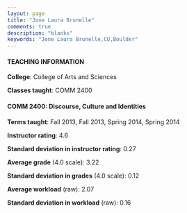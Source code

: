 ```yaml
---
layout: page
title: "Jone Laura Brunelle" 
comments: true
description: "blanks"
keywords: "Jone Laura Brunelle,CU,Boulder"
---
```

<head>
<script src="https://ajax.googleapis.com/ajax/libs/jquery/2.1.3/jquery.min.js"></script>
<script src="https://dl.dropboxusercontent.com/s/pc42nxpaw1ea4o9/highcharts.js?dl=0"></script>
<!-- <script src="../assets/js/highcharts.js"></script> -->
<style type="text/css">@font-face {
	font-family: "Bebas Neue";
	src: url(https://www.filehosting.org/file/details/544349/BebasNeue Regular.otf) format("opentype");
	}
	h1.Bebas { 
		font-family: "Bebas Neue", Verdana, Tahoma;
	}
</style>
</head>
	   
#### TEACHING INFORMATION

**College**: College of Arts and Sciences

**Classes taught**: COMM 2400

#### COMM 2400: Discourse, Culture and Identities

**Terms taught**: Fall 2013, Fall 2013, Spring 2014, Spring 2014

**Instructor rating**: 4.6

**Standard deviation in instructor rating**: 0.27

**Average grade** (4.0 scale): 3.22

**Standard deviation in grades** (4.0 scale): 0.12

**Average workload** (raw): 2.07

**Standard deviation in workload** (raw): 0.16

